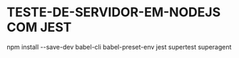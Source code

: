 # TESTE-DE-SERVIDOR-EM-NODEJS COM JEST
npm install --save-dev babel-cli babel-preset-env jest supertest superagent
